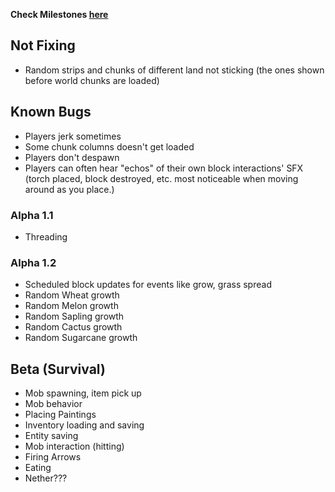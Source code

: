 
__Check Milestones [here](https://github.com/shoghicp/PocketMine-MP/issues/milestones)__


## Not Fixing
- Random strips and chunks of different land not sticking (the ones shown before world chunks are loaded)

## Known Bugs
- Players jerk sometimes
- Some chunk columns doesn't get loaded
- Players don't despawn
- Players can often hear "echos" of their own block interactions' SFX (torch placed, block destroyed, etc. most noticeable when moving around as you place.)

### Alpha 1.1
* Threading

### Alpha 1.2
* Scheduled block updates for events like grow, grass spread
* Random Wheat growth
* Random Melon growth
* Random Sapling growth
* Random Cactus growth
* Random Sugarcane growth

## Beta (Survival)

- Mob spawning, item pick up
- Mob behavior
- Placing Paintings
- Inventory loading and saving
- Entity saving
- Mob interaction (hitting)
- Firing Arrows
- Eating
- Nether???
